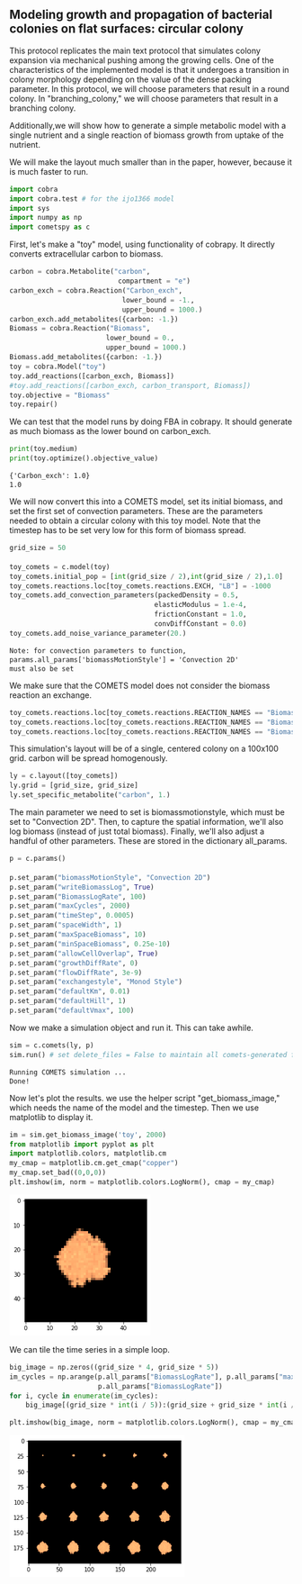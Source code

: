 ## Modeling growth and propagation of bacterial colonies on flat surfaces: circular colony

This protocol replicates the main text protocol that simulates colony expansion via mechanical pushing among the growing cells. One of the characteristics of the implemented model is that it undergoes a transition in colony morphology depending on the value of the dense packing parameter. In this protocol, we will choose parameters that result in a round colony. In "branching_colony," we will choose parameters that result in a branching colony.

Additionally,we will show how to generate a simple metabolic model with a single nutrient and a single reaction of biomass growth from uptake of the nutrient.

We will make the layout much smaller than in the paper, however, because it is much faster to run.


```python
import cobra
import cobra.test # for the ijo1366 model
import sys
import numpy as np
import cometspy as c
```

First, let's make a "toy" model, using functionality of cobrapy. It directly converts extracellular carbon to biomass. 


```python
carbon = cobra.Metabolite("carbon",
                           compartment = "e")
carbon_exch = cobra.Reaction("Carbon_exch",
                            lower_bound = -1.,
                            upper_bound = 1000.)
carbon_exch.add_metabolites({carbon: -1.})
Biomass = cobra.Reaction("Biomass",
                        lower_bound = 0.,
                        upper_bound = 1000.)
Biomass.add_metabolites({carbon: -1.})
toy = cobra.Model("toy")
toy.add_reactions([carbon_exch, Biomass])
#toy.add_reactions([carbon_exch, carbon_transport, Biomass])
toy.objective = "Biomass"
toy.repair()
```

We can test that the model runs by doing FBA in cobrapy. It should generate as much biomass as the lower bound on carbon_exch.


```python
print(toy.medium)
print(toy.optimize().objective_value)
```

    {'Carbon_exch': 1.0}
    1.0


We will now convert this into a COMETS model, set its initial biomass, and set the first set of convection parameters. These are the parameters needed to obtain a circular colony with this toy model. Note that the timestep has to be set very low for this form of biomass spread.


```python
grid_size = 50

toy_comets = c.model(toy)
toy_comets.initial_pop = [int(grid_size / 2),int(grid_size / 2),1.0]
toy_comets.reactions.loc[toy_comets.reactions.EXCH, "LB"] = -1000
toy_comets.add_convection_parameters(packedDensity = 0.5,
                                    elasticModulus = 1.e-4,
                                    frictionConstant = 1.0,
                                    convDiffConstant = 0.0)
toy_comets.add_noise_variance_parameter(20.)
```

    Note: for convection parameters to function,
    params.all_params['biomassMotionStyle'] = 'Convection 2D'
    must also be set


We make sure that the COMETS model does not consider the biomass reaction an exchange.


```python
toy_comets.reactions.loc[toy_comets.reactions.REACTION_NAMES == "Biomass","EXCH"] = False
toy_comets.reactions.loc[toy_comets.reactions.REACTION_NAMES == "Biomass","EXCH_IND"] = 0
toy_comets.reactions.loc[toy_comets.reactions.REACTION_NAMES == "Biomass", "LB"] = 0
```

This simulation's layout will be of a single, centered colony on a 100x100 grid. carbon will be spread homogenously.


```python
ly = c.layout([toy_comets])
ly.grid = [grid_size, grid_size]
ly.set_specific_metabolite("carbon", 1.)
```

The main parameter we need to set is biomassmotionstyle, which must be set to "Convection 2D".  Then, to capture the spatial information, we'll also log biomass (instead of just total biomass). Finally, we'll also adjust a handful of other parameters. These are stored in the dictionary all_params.


```python
p = c.params()

p.set_param("biomassMotionStyle", "Convection 2D")
p.set_param("writeBiomassLog", True)
p.set_param("BiomassLogRate", 100)
p.set_param("maxCycles", 2000)
p.set_param("timeStep", 0.0005)
p.set_param("spaceWidth", 1)
p.set_param("maxSpaceBiomass", 10)
p.set_param("minSpaceBiomass", 0.25e-10)
p.set_param("allowCellOverlap", True)
p.set_param("growthDiffRate", 0)
p.set_param("flowDiffRate", 3e-9)
p.set_param("exchangestyle", "Monod Style")
p.set_param("defaultKm", 0.01)
p.set_param("defaultHill", 1)
p.set_param("defaultVmax", 100)

```

Now we make a simulation object and run it.  This can take awhile.


```python
sim = c.comets(ly, p)
sim.run() # set delete_files = False to maintain all comets-generated files
```

   
    Running COMETS simulation ...
    Done!


Now let's plot the results. we use the helper script "get_biomass_image," which needs the name of the model and the timestep. Then we use matplotlib to display it. 


```python
im = sim.get_biomass_image('toy', 2000)
from matplotlib import pyplot as plt
import matplotlib.colors, matplotlib.cm
my_cmap = matplotlib.cm.get_cmap("copper")
my_cmap.set_bad((0,0,0))
plt.imshow(im, norm = matplotlib.colors.LogNorm(), cmap = my_cmap)

```

![png](../img/circular_colony_1.png)


We can tile the time series in a simple loop.


```python
big_image = np.zeros((grid_size * 4, grid_size * 5))
im_cycles = np.arange(p.all_params["BiomassLogRate"], p.all_params["maxCycles"] + p.all_params["BiomassLogRate"],
                      p.all_params["BiomassLogRate"])
for i, cycle in enumerate(im_cycles):
    big_image[(grid_size * int(i / 5)):(grid_size + grid_size * int(i / 5)),(grid_size * (i % 5)):(grid_size + grid_size * (i % 5))] = sim.get_biomass_image("toy", cycle)
```


```python
plt.imshow(big_image, norm = matplotlib.colors.LogNorm(), cmap = my_cmap)
```

![png](../img/circular_colony_2.png)



```python

```

